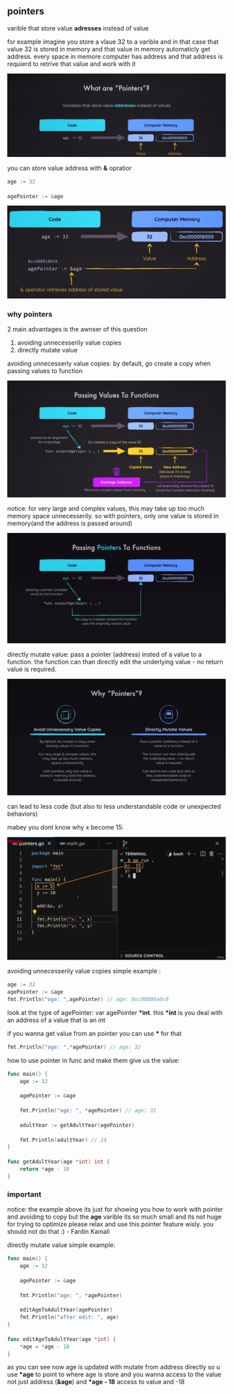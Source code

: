 ## pointers

varible that store value **adresses** instead of value

for example imagine you store a vlaue 32 to a varible and in that case that value 32 is stored in memory and that value in memory automaticly get address. every space in memore computer has address and that address is requierd to retrive that value and work with it

![](../images/pointer.png)

you can store value address with **&** opratior

```go
age := 32

agePointer := &age
```

![](../images/storePointer.png)

### why pointers

2 main advantages is the awnser of this question

1. avoiding unnecesserily value copies
2. directly mutate value

avoiding unnecesserly value copies: by default, go create a copy when passing values to function

![](../images/valueToFunction.png)

notice: for very large and complex values, this may take up too much memory space unnecesserily.
so with pointers, only one value is stored in memory(and the address is passed around)

![](../images/funcWithPointers.png)

directly mutate value:
pass a pointer (address) insted of a value to a function. the function can than directly edit the underlying value - no return value is required.

![](../images/advantagePointer.png)

can lead to less code (but also to less understandable code or unexpected behaviors)

mabey you dont know why x become 15:

![](../images/less%20understand.png)

avoiding unnecesserily value copies simple example :

```go
age := 32
agePointer := &age
fmt.Println("age: ",agePointer) // age: 0xc00000a0c8
```

look at the type of agePointer: var agePointer **\*int**. this **\*int** is you deal with an address of a value that is an int

if you wanna get value from an pointer you can use **\*** for that

```go
fmt.Println("age: ",*agePointer) // age: 32
```

how to use pointer in func and make them give us the value:

```go
func main() {
	age := 32

	agePointer := &age

	fmt.Println("age: ", *agePointer) // age: 32

	adultYear := getAdultYear(agePointer)

	fmt.Println(adultYear) // 14
}

func getAdultYear(age *int) int {
	return *age - 18
}
```

### important

notice: the example above its just for showing you how to work with pointer and avoiding to copy but the **age** varible its so much small and its not huge for trying to optimize please relax and use this pointer feature wisly. you should not do that :) - Fardin Kamali

directly mutate value simple example:

```go
func main() {
	age := 32

	agePointer := &age

	fmt.Println("age: ", *agePointer)

	editAgeToAdultYear(agePointer)
	fmt.Println("after edit: ", age)
}

func editAgeToAdultYear(age *int) {
	*age = *age - 18
}
```

as you can see now age is updated with mutate from address directly so u use **\*age** to point to where age is store and you wanna access to the value not just address (**&age**) and **\*age - 18** access to value and -18
